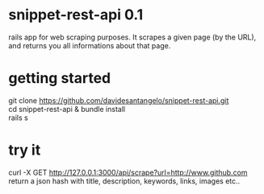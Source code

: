 # snippet-rest-api 0.1
rails app for web scraping purposes. It scrapes a given page (by the URL), and returns you all informations about that page.

# getting started

git clone https://github.com/davidesantangelo/snippet-rest-api.git<br />
cd snippet-rest-api & bundle install<br />
rails s 

# try it
curl -X GET http://127.0.0.1:3000/api/scrape?url=http://www.github.com<br>
return a json hash with title, description, keywords, links, images etc..
